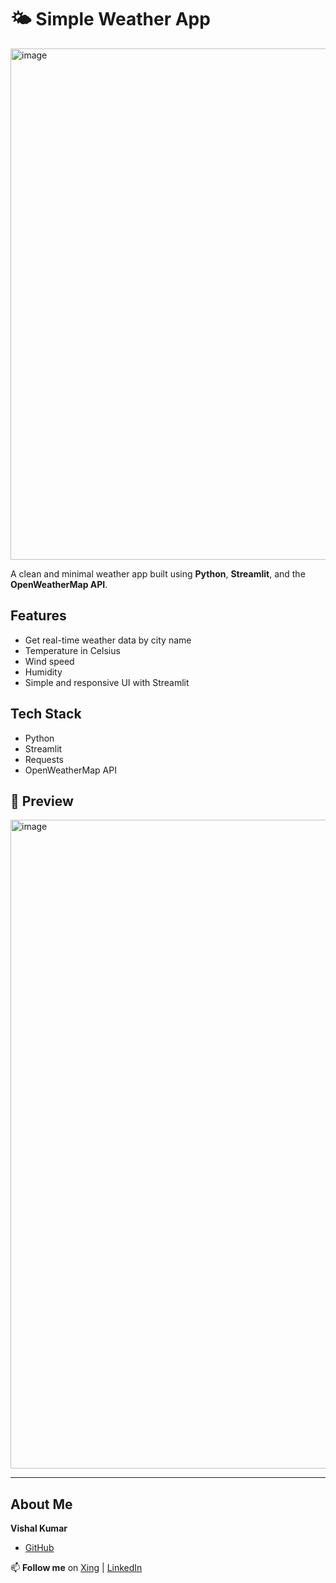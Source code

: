 # 🌤️ Simple Weather App

<img width="1476" height="818" alt="image" src="https://github.com/user-attachments/assets/38fabc3f-bbf3-4593-add5-41607d62daf2" />


A clean and minimal weather app built using **Python**, **Streamlit**, and the **OpenWeatherMap API**.

## Features

- Get real-time weather data by city name
- Temperature in Celsius
- Wind speed
- Humidity
- Simple and responsive UI with Streamlit

## Tech Stack

- Python
- Streamlit
- Requests
- OpenWeatherMap API

## 📸 Preview

<img width="1915" height="1038" alt="image" src="https://github.com/user-attachments/assets/e443580c-a6a1-4a84-9ab9-940560f7af59" />

---


## About Me

**Vishal Kumar**
- [GitHub](https://github.com/VishalKumar-GitHub)

📫 **Follow me** on [Xing](https://www.xing.com/profile/Vishal_Kumar055381/web_profiles?expandNeffi=true) | [LinkedIn](https://www.linkedin.com/in/vishal-kumar-819585275/)

